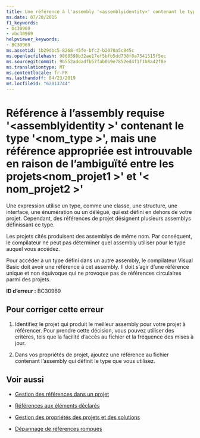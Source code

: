 ```yaml
---
title: Une référence à l'assembly '<assemblyidentity>' contenant le type '<typename>' est requise, mais une référence adéquate n'a pas été trouvée en raison de l'ambiguïté entre les projets '<projectname1>' et '<projectname2>'
ms.date: 07/20/2015
f1_keywords:
- bc30969
- vbc30969
helpviewer_keywords:
- BC30969
ms.assetid: 1b29dbc5-8268-45fe-bfc2-b2070a5c845c
ms.openlocfilehash: 9868598b32ae17ef5bfb5dd738f8a7541515f5ec
ms.sourcegitcommit: 9b552addadfb57fab0b9e7852ed4f1f1b8a42f8e
ms.translationtype: MT
ms.contentlocale: fr-FR
ms.lasthandoff: 04/23/2019
ms.locfileid: "62013744"
---
```

# <a name="reference-required-to-assembly-assemblyidentity-containing-type-typename-but-a-suitable-reference-could-not-be-found-due-to-ambiguity-between-projects-projectname1-and-projectname2"></a>Référence à l’assembly requise '\<assemblyidentity >' contenant le type '\<nom_type >', mais une référence appropriée est introuvable en raison de l’ambiguïté entre les projets\<nom_projet1 >' et '\< nom_projet2 >'
Une expression utilise un type, comme une classe, une structure, une interface, une énumération ou un délégué, qui est défini en dehors de votre projet. Cependant, des références de projet désignent plusieurs assemblys définissant ce type.  
  
 Les projets cités produisent des assemblys de même nom. Par conséquent, le compilateur ne peut pas déterminer quel assembly utiliser pour le type auquel vous accédez.  
  
 Pour accéder à un type défini dans un autre assembly, le compilateur Visual Basic doit avoir une référence à cet assembly. Il doit s’agir d’une référence unique et non équivoque qui ne provoque pas de références circulaires parmi des projets.  
  
 **ID d’erreur :** BC30969  
  
## <a name="to-correct-this-error"></a>Pour corriger cette erreur  
  
1. Identifiez le projet qui produit le meilleur assembly pour votre projet à référencer. Pour prendre cette décision, vous pouvez utiliser des critères, tels que la facilité d’accès au fichier et la fréquence des mises à jour.  
  
2. Dans vos propriétés de projet, ajoutez une référence au fichier contenant l’assembly qui définit le type que vous utilisez.  
  
## <a name="see-also"></a>Voir aussi

- [Gestion des références dans un projet](/visualstudio/ide/managing-references-in-a-project)
- [Références aux éléments déclarés](../../../visual-basic/programming-guide/language-features/declared-elements/references-to-declared-elements.md)

- [Gestion des propriétés des projets et des solutions](/visualstudio/ide/managing-project-and-solution-properties)
- [Dépannage de références rompues](/visualstudio/ide/troubleshooting-broken-references)
